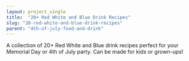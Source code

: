 ```yaml
---
layout: project_single
title:  "20+ Red White and Blue Drink Recipes"
slug: "20-red-white-and-blue-drink-recipes"
parent: "4th-of-july-food-and-drink"
---
```

A collection of 20+ Red White and Blue drink recipes perfect for your Memorial Day or 4th of July party. Can be made for kids or grown-ups!